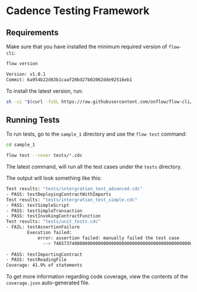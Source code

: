 # Cadence Testing Framework

## Requirements

Make sure that you have installed the minimum required version of `flow-cli`:

```bash
flow version

Version: v1.0.1
Commit: 6a954b22d83b1caaf20bd27b02062dde92516eb1
```

To install the latest version, run:

```bash
sh -ci "$(curl -fsSL https://raw.githubusercontent.com/onflow/flow-cli/master/install.sh)"
```

## Running Tests

To run tests, go to the `sample_1` directory and use the `flow test` command:

```bash
cd sample_1

flow test --cover tests/*.cdc
```

The latest command, will run all the test cases under the `tests` directory.

The output will look something like this:

```bash
Test results: "tests/intergration_test_advanced.cdc"
- PASS: testDeployingContractWithImports
Test results: "tests/intergration_test_simple.cdc"
- PASS: testSimpleScript
- PASS: testSimpleTransaction
- PASS: testInvokingContractFunction
Test results: "tests/unit_tests.cdc"
- FAIL: testAssertionFailure
		Execution failed:
			error: assertion failed: manually failed the test case
			  --> 7465737400000000000000000000000000000000000000000000000000000000:15:4
			
- PASS: testImportingContract
- PASS: testReadingFile
Coverage: 41.9% of statements
```

To get more information regarding code coverage, view the contents of the `coverage.json` auto-generated file.
